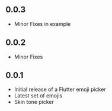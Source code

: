 ## 0.0.3

* Minor Fixes in example

## 0.0.2

* Minor Fixes


## 0.0.1

* Initial release of a Flutter emoji picker
* Latest set of emojis
* Skin tone picker
